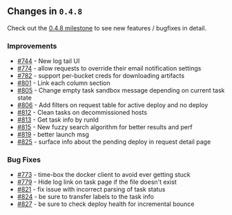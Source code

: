 ## Changes in `0.4.8`

Check out the [0.4.8 milestone](https://github.com/HubSpot/Singularity/issues?q=milestone%3A0.4.8+is%3Aclosed) to see new features / bugfixes in detail.

### Improvements
 - [#744](https://github.com/HubSpot/Singularity/pull/744) - New log tail UI
 - [#774](https://github.com/HubSpot/Singularity/pull/774) - allow requests to override their email notification settings
 - [#782](https://github.com/HubSpot/Singularity/pull/782) - support per-bucket creds for downloading artifacts
 - [#801](https://github.com/HubSpot/Singularity/pull/801) - Link each column section
 - [#805](https://github.com/HubSpot/Singularity/pull/805) - Change empty task sandbox message depending on current task state
 - [#806](https://github.com/HubSpot/Singularity/pull/806) - Add filters on request table for active deploy and no deploy
 - [#812](https://github.com/HubSpot/Singularity/pull/812) - Clean tasks on decommissioned hosts
 - [#813](https://github.com/HubSpot/Singularity/pull/813) - Get task info by runId
 - [#815](https://github.com/HubSpot/Singularity/pull/815) - New fuzzy search algorithm for better results and perf
 - [#819](https://github.com/HubSpot/Singularity/pull/819) - better launch msg
 - [#825](https://github.com/HubSpot/Singularity/pull/825) - surface info about the pending deploy in request detail page

 ### Bug Fixes
 - [#773](https://github.com/HubSpot/Singularity/pull/773) - time-box the docker client to avoid ever getting stuck
 - [#779](https://github.com/HubSpot/Singularity/pull/779) - Hide log link on task page if the file doesn't exist
 - [#821](https://github.com/HubSpot/Singularity/pull/821) - fix issue with incorrect parsing of task status
 - [#824](https://github.com/HubSpot/Singularity/pull/824) - be sure to transfer labels to the task info
 - [#827](https://github.com/HubSpot/Singularity/pull/827) - be sure to check deploy health for incremental bounce
 
